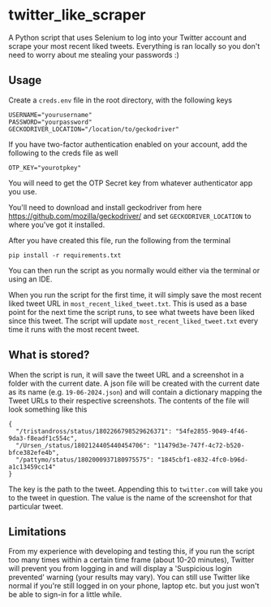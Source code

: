 # twitter_like_scraper
A Python script that uses Selenium to log into your Twitter account and scrape your most recent liked tweets. Everything is ran locally so you don't need to worry about me stealing your passwords :)

## Usage

Create a `creds.env` file in the root directory, with the following keys
```
USERNAME="yourusername"
PASSWORD="yourpassword"
GECKODRIVER_LOCATION="/location/to/geckodriver"
```

If you have two-factor authentication enabled on your account, add the following to the creds file as well
```
OTP_KEY="yourotpkey"
```
You will need to get the OTP Secret key from whatever authenticator app you use.

You'll need to download and install geckodriver from here https://github.com/mozilla/geckodriver/ and set `GECKODRIVER_LOCATION` to where you've got it installed.

After you have created this file, run the following from the terminal
```
pip install -r requirements.txt
```

You can then run the script as you normally would either via the terminal or using an IDE.

When you run the script for the first time, it will simply save the most recent liked tweet URL in `most_recent_liked_tweet.txt`.
This is used as a base point for the next time the script runs, to see what tweets have been liked since this tweet.
The script will update `most_recent_liked_tweet.txt` every time it runs with the most recent tweet.

## What is stored?
When the script is run, it will save the tweet URL and a screenshot in a folder with the current date. A json file will be created with the current date as its name (e.g. `19-06-2024.json`) and will contain a dictionary mapping the Tweet URLs to their respective screenshots.
The contents of the file will look something like this
```
{
  "/tristandross/status/1802266798529626371": "54fe2855-9049-4f46-9da3-f8eadf1c554c",
  "/Ursen_/status/1802124405440454706": "11479d3e-747f-4c72-b520-bfce382efe4b",
  "/pattymo/status/1802000937180975575": "1845cbf1-e832-4fc0-b96d-a1c13459cc14"
}
```
The key is the path to the tweet. Appending this to `twitter.com` will take you to the tweet in question. The value is the name of the screenshot for that particular tweet.

## Limitations
From my experience with developing and testing this, if you run the script too many times within a certain time frame (about 10-20 minutes), Twitter will prevent you from logging in and will display a 'Suspicious login prevented' warning (your results may vary).
You can still use Twitter like normal if you're still logged in on your phone, laptop etc. but you just won't be able to sign-in for a little while.
